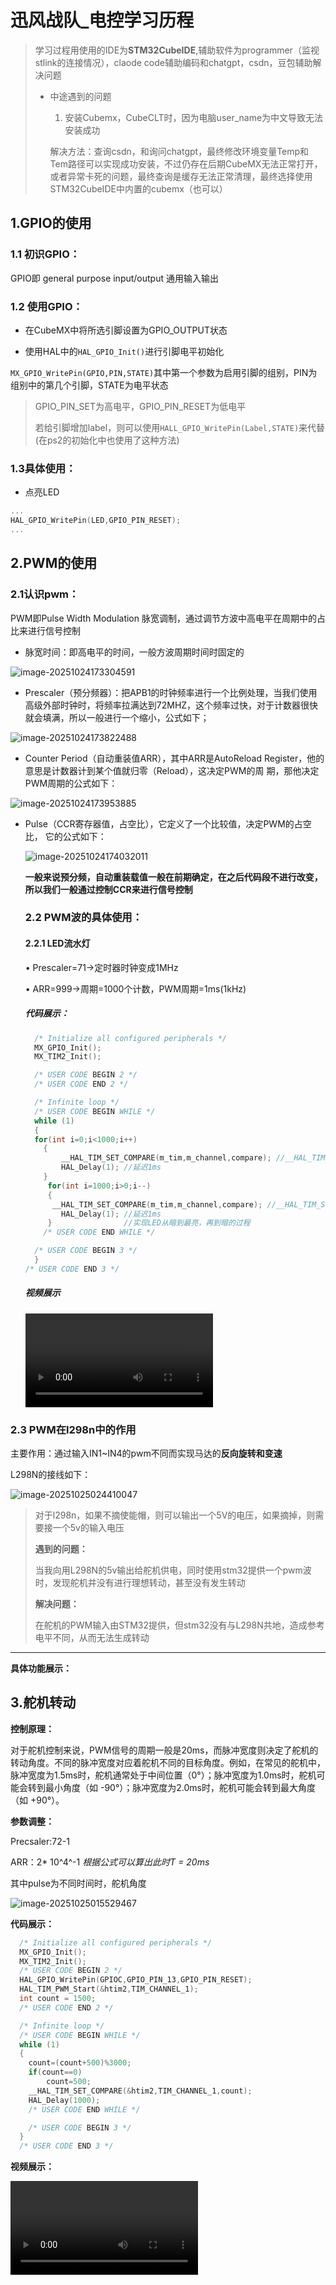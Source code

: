 # 迅风战队_电控学习历程

> 学习过程用使用的IDE为**STM32CubeIDE**,辅助软件为programmer（监视stlink的连接情况），claode code辅助编码和chatgpt，csdn，豆包辅助解决问题
>
> - 中途遇到的问题
>
>   1. 安装Cubemx，CubeCLT时，因为电脑user_name为中文导致无法安装成功
>
>   解决方法：查询csdn，和询问chatgpt，最终修改环境变量Temp和Tem路径可以实现成功安装，不过仍存在后期CubeMX无法正常打开，或者异常卡死的问题，最终查询是缓存无法正常清理，最终选择使用STM32CubeIDE中内置的cubemx（也可以）

## 1.GPIO的使用

### 1.1 初识GPIO：

GPIO即 general purpose  input/output 通用输入输出

### 1.2 使用GPIO：

- 在CubeMX中将所选引脚设置为GPIO_OUTPUT状态

- 使用HAL中的`HAL_GPIO_Init()`进行引脚电平初始化

`MX_GPIO_WritePin(GPIO,PIN,STATE)`其中第一个参数为启用引脚的组别，PIN为组别中的第几个引脚，STATE为电平状态

> GPIO_PIN_SET为高电平，GPIO_PIN_RESET为低电平
>
> 若给引脚增加label，则可以使用`HALL_GPIO_WritePin(Label,STATE)`来代替(在ps2的初始化中也使用了这种方法)

### 1.3具体使用：

- 点亮LED

```c
...
HAL_GPIO_WritePin(LED,GPIO_PIN_RESET);
...
```

## 2.PWM的使用

### 2.1认识pwm：

PWM即Pulse Width Modulation 脉宽调制，通过调节方波中高电平在周期中的占比来进行信号控制

- 脉宽时间：即高电平的时间，一般方波周期时间时固定的

![image-20251024173304591](C:\Users\郭安艺\AppData\Roaming\Typora\typora-user-images\image-20251024173304591.png)

- Prescaler（预分频器）：把APB1的时钟频率进行一个比例处理，当我们使用高级外部时钟时，将频率拉满达到72MHZ，这个频率过快，对于计数器很快就会填满，所以一般进行一个缩小，公式如下；

![image-20251024173822488](C:\Users\郭安艺\AppData\Roaming\Typora\typora-user-images\image-20251024173822488.png)

- Counter Period（⾃动重装值ARR），其中ARR是AutoReload Register，他的意思是计数器计到某个值就归零（Reload），这决定PWM的周 期，那他决定PWM周期的公式如下：

![image-20251024173953885](C:\Users\郭安艺\AppData\Roaming\Typora\typora-user-images\image-20251024173953885.png)

- Pulse（CCR寄存器值，占空⽐），它定义了⼀个⽐较值，决定PWM的占空⽐， 它的公式如下：

  ![image-20251024174032011](C:\Users\郭安艺\AppData\Roaming\Typora\typora-user-images\image-20251024174032011.png)

  **一般来说预分频，自动重装载值一般在前期确定，在之后代码段不进行改变，所以我们一般通过控制CCR来进行信号控制**

  ### 2.2 PWM波的具体使用：

  #### 2.2.1 LED流水灯

  • Prescaler=71→定时器时钟变成1MHz

  • ARR=999→周期=1000个计数，PWM周期=1ms(1kHz)

  ##### 代码展示：

  ```c
    /* Initialize all configured peripherals */
    MX_GPIO_Init();
    MX_TIM2_Init();
  
    /* USER CODE BEGIN 2 */
    /* USER CODE END 2 */
  
    /* Infinite loop */
    /* USER CODE BEGIN WHILE */
    while (1)
    {
  	for(int i=0;i<1000;i++)
      {
          __HAL_TIM_SET_COMPARE(m_tim,m_channel,compare); //__HAL_TIM_SET_COMPARE为一个宏变量，输入参数为时钟地址，时钟通道，CCR
          HAL_Delay(1); //延迟1ms
      }
       for(int i=1000;i>0;i--)
       {
  		__HAL_TIM_SET_COMPARE(m_tim,m_channel,compare); //__HAL_TIM_SET_COMPARE为一个宏变量，输入参数为时钟地址，时钟通道，CCR
          HAL_Delay(1); //延迟1ms
       } 				//实现LED从暗到最亮，再到暗的过程
      /* USER CODE END WHILE */
  
    /* USER CODE BEGIN 3 */
    }
  /* USER CODE END 3 */
  ```
  
  ##### 视频展示
  
  <video src="D:\Videos\CRTC\流水灯.mp4">
### 2.3 PWM在l298n中的作用

主要作用：通过输入IN1~IN4的pwm不同而实现马达的**反向旋转和变速**

L298N的接线如下：

![image-20251025024410047](C:/Users/郭安艺/AppData/Roaming/Typora/typora-user-images/image-20251025024410047.png)

> 对于l298n，如果不摘使能帽，则可以输出一个5V的电压，如果摘掉，则需要接一个5v的输入电压
>
> **遇到的问题：**
>
> 当我向用L298N的5v输出给舵机供电，同时使用stm32提供一个pwm波时，发现舵机并没有进行理想转动，甚至没有发生转动
>
> **解决问题：**
>
> 在舵机的PWM输入由STM32提供，但stm32没有与L298N共地，造成参考电平不同，从而无法生成转动

---

**具体功能展示：**

##  3.舵机转动

**控制原理：**

对于舵机控制来说，PWM信号的周期一般是20ms，而脉冲宽度则决定了舵机的转动角度。不同的脉冲宽度对应着舵机不同的目标角度。例如，在常见的舵机中，脉冲宽度为1.5ms时，舵机通常处于中间位置（0°）；脉冲宽度为1.0ms时，舵机可能会转到最小角度（如 -90°）；脉冲宽度为2.0ms时，舵机可能会转到最大角度（如 +90°）。

**参数调整：**

  Precsaler:72-1

  ARR：2* 10^4^-1 *根据公式可以算出此时T = 20ms*

  其中pulse为不同时间时，舵机角度

  ![image-20251025015529467](C:/Users/郭安艺/AppData/Roaming/Typora/typora-user-images/image-20251025015529467.png)

**代码展示：**

  ```c
    /* Initialize all configured peripherals */
    MX_GPIO_Init();
    MX_TIM2_Init();
    /* USER CODE BEGIN 2 */
    HAL_GPIO_WritePin(GPIOC,GPIO_PIN_13,GPIO_PIN_RESET);
    HAL_TIM_PWM_Start(&htim2,TIM_CHANNEL_1);
    int count = 1500;
    /* USER CODE END 2 */
  
    /* Infinite loop */
    /* USER CODE BEGIN WHILE */
    while (1)
    {
  	  count=(count+500)%3000;
  	  if(count==0)
  		  count=500;
  	  __HAL_TIM_SET_COMPARE(&htim2,TIM_CHANNEL_1,count);
  	  HAL_Delay(1000);
      /* USER CODE END WHILE */
  
      /* USER CODE BEGIN 3 */
    }
    /* USER CODE END 3 */
  ```

  

**视频展示：**

<video src="D:\Videos\CRTC\舵机转动.mp4">
## 4. 马达转动

**控制原理：**

TT马达的转速与施加在其两端的电压成正比。当使用PWM信号控制TT马达时，虽然PWM信号是脉冲形式的，但马达由于自身的惯性，不会对快速变化的脉冲信号做出快速响应，而是对脉冲信号的平均电压做出响应。通过改变PWM信号的占空比，就可以改变施加在马达两端的平均电压。

**代码展示：**

```c
    /* Initialize all configured peripherals */
    MX_GPIO_Init();
    MX_TIM2_Init();
    /* USER CODE BEGIN 2 */
    HAL_GPIO_WritePin(GPIOC,GPIO_PIN_13,GPIO_PIN_RESET);
    HAL_TIM_PWM_Start(&htim2,TIM_CHANNEL_1);
    int count = 1500;
    /* USER CODE END 2 */
  
    /* Infinite loop */
    /* USER CODE BEGIN WHILE */
    while (1)
    {
  	  count=(count+500)%3000;
  	  if(count==0)
  		  count=500;
  	  __HAL_TIM_SET_COMPARE(&htim2,TIM_CHANNEL_1,count);
  	  HAL_Delay(1000);
      /* USER CODE END WHILE */
  
      /* USER CODE BEGIN 3 */
    }
    /* USER CODE END 3 */
```

使用之前控制舵机的代码，则会观察到马达有规律地按不同转速转动

## 5. PS2手柄的使用

### 5.1 SPI协议

>因为这次比赛使用的是用**GPIO模拟SPI**，接下来将详细介绍模拟过程：

全称Serial Peripheral Interface（串⾏外设接⼝），是⼀种由Motorola定义的同步通信协议。它 是典型的主从式通信，由⼀个主机（Master）控制⼀个或多个从机（Slave）

SPI 通常有 4 根信号线：

| 信号线   | 名称     | 方向（主设备角度） | 说明               |
| -------- | -------- | ------------------ | ------------------ |
| SCK      | 时钟线   | 输出               | 主机产生时钟脉冲   |
| MOSI     | 主出从入 | 输出               | 主机发送数据       |
| MISO     | 主入从出 | 输入               | 主机接收数据       |
| CS / NSS | 片选线   | 输出               | 低电平表示选中从机 |

------

## 

1. DAT<----MISO
MISO是Master Input Slave Output，即从机向主机发送数据，那么DAT就是data，即从机发来的数
据，也就是单⽚机接收⼿柄发来的数据的引脚。
2. CMD---->MOSI
CMD即command，也就是主机的命令，那么MOSI是Master Output Slave Input，即主机向从机发送
数据，在实际使⽤过程中，这个只是主机向⼿柄发送信号来实现振动等需求会使⽤到的引脚，⽽对于
校赛来说，这⼀部分可能在校赛中⽤不到，但是在SPI的通信协议中，从机同样需要主机的反馈才能知
道发送正在进⾏，所以这⼀部分我们仍然需要，只是发送的内容随意。
3. CS---->CS/NSS
Chip Select/Slave Select，也就是选择谁去接收信号，这⼀部分主要和我们的PS2⼿柄对频相关，主
要实现原理就是通过拉低对应从机引脚的电平来控制SPI总线上谁来接收消息。其中CS是通⽤叫法，NSS是STM32官⽅在SPI外设中的命名。
4. CLK---->SCK
Clock和Serial Clock，本质上意义相同，它们协调⼯作的逻辑依赖于时钟，这也是SPI总线控制的⼼
脏。

**数据发送接收过程如下：**

SPI数据发送接收
SPI主机和从机都有一个串行移位寄存器，主机通过向它的SPI串行寄存器写入一个字节来发起一次传输。

1. 首先拉低对应SS信号线，表示与该设备进行通信
2. 主机通过发送SCLK时钟信号，来告诉从机写数据或者读数据，这里要注意，SCLK时钟信号可能是低电平有效，也可能是高电平有效，因为SPI有四种模式，这个在下面会介绍
3. 主机(Master)将要发送的数据写到发送数据缓存区(Menory)，缓存区经过移位寄存器(0~7)，串行移位寄存器通过MOSI信号线将字节一位一位的移出去传送给从机，，同时MISO接口接收到的数据经过移位寄存器一位一位的移到接收缓存区。
4. 从机(Slave)也将自己的串行移位寄存器(0~7)中的内容通过MISO信号线返回给主机。同时通过MOSI信号线接收主机发送的数据，这样，两个移位寄存器中的内容就被交换。

![在这里插入图片描述](https://i-blog.csdnimg.cn/blog_migrate/120d59bba98628fa7bdfe66157a26e3b.png)

SPI通信有4种不同的操作模式，不同的从设备可能在出厂是就是配置为某种模式，这是不能改变的；但我们的通信双方必须是工作在同一模式下，所以我们可以对我们的主设备的SPI模式进行配置，通过CPOL（时钟极性）和CPHA（时钟相位）来
控制我们主设备的通信模式，具体如下：

时钟极性(CPOL)定义了时钟空闲状态电平：

- CPOL=0，表示当SCLK=0时处于空闲态，所以有效状态就是SCLK处于高电平时
- CPOL=1，表示当SCLK=1时处于空闲态，所以有效状态就是SCLK处于低电平时
  时钟相位(CPHA)定义数据的采集时间。

- CPHA=0，在时钟的第一个跳变沿（上升沿或下降沿）进行数据采样。，在第2个边沿发送数据
- CPHA=1，在时钟的第二个跳变沿（上升沿或下降沿）进行数据采样。，在第1个边沿发送数据

![在这里插入图片描述](https://i-blog.csdnimg.cn/blog_migrate/536809aec3694839b01b560fc854a7d4.png)

### 5.2 代码模拟SPI

#### 5.2.1 GPIO 模拟 SPI 思路

通过**软件控制 GPIO 电平变化**来产生时钟、发送与接收信号。

每发送一位：

1. 设置时钟线为低；
2. 主机在 MOSI 上放一位数据；
3. 拉高时钟线（同时从机在上升沿采样数据）；
4. 读取 MISO；
5. 重复 8 次，组成一个字节。

#### 5.2.2 示例代码

##### 定义引脚

我们使用：

- SCK → PA7
- MOSI → PA4
- MISO → PA5
- CS → PA6

```c
// PS2手柄的输入输出端口定义
#define DI_PORT     GPIOA
#define DI_PIN      GPIO_PIN_4

#define CMD_PORT    GPIOA
#define CMD_PIN     GPIO_PIN_5

#define CS_PORT     GPIOA
#define CS_PIN      GPIO_PIN_6

#define CLK_PORT    GPIOA
#define CLK_PIN     GPIO_PIN_7

// 宏定义简化IO操作
#define DI()        HAL_GPIO_ReadPin(DI_PORT, DI_PIN)
#define CMD_H()     HAL_GPIO_WritePin(CMD_PORT, CMD_PIN, GPIO_PIN_SET)
#define CMD_L()     HAL_GPIO_WritePin(CMD_PORT, CMD_PIN, GPIO_PIN_RESET)
#define CS_H()      HAL_GPIO_WritePin(CS_PORT, CS_PIN, GPIO_PIN_SET)
#define CS_L()      HAL_GPIO_WritePin(CS_PORT, CS_PIN, GPIO_PIN_RESET)
#define CLK_H()     HAL_GPIO_WritePin(CLK_PORT, CLK_PIN, GPIO_PIN_SET)
#define CLK_L()     HAL_GPIO_WritePin(CLK_PORT, CLK_PIN, GPIO_PIN_RESET)

```

##### 初始化 GPIO

在 `MX_GPIO_Init()` 里配置这几个引脚为输出推挽（MISO 为输入）：

```c
void AX_PS2_Init(void)
{
    GPIO_InitTypeDef GPIO_InitStruct = {0};

    // 使能GPIO时钟
    __HAL_RCC_GPIOA_CLK_ENABLE();

    // DATA引脚配置 - 输入上拉
    GPIO_InitStruct.Pin = DI_PIN;
    GPIO_InitStruct.Mode = GPIO_MODE_INPUT;
    GPIO_InitStruct.Pull = GPIO_PULLUP;
    HAL_GPIO_Init(DI_PORT, &GPIO_InitStruct);

    // COMMAND引脚配置 - 推挽输出
    GPIO_InitStruct.Pin = CMD_PIN;
    GPIO_InitStruct.Mode = GPIO_MODE_OUTPUT_PP;
    GPIO_InitStruct.Pull = GPIO_NOPULL;
    GPIO_InitStruct.Speed = GPIO_SPEED_FREQ_HIGH;
    HAL_GPIO_Init(CMD_PORT, &GPIO_InitStruct);

    // CS引脚配置 - 推挽输出
    GPIO_InitStruct.Pin = CS_PIN;
    HAL_GPIO_Init(CS_PORT, &GPIO_InitStruct);

    // CLK引脚配置 - 推挽输出
    GPIO_InitStruct.Pin = CLK_PIN;
    HAL_GPIO_Init(CLK_PORT, &GPIO_InitStruct);

    // 关闭PS2手柄使能
    CS_H();
}
```

##### 模拟 SPI 时序函数

```c
static uint8_t PS2_ReadWriteData(uint8_t cmd)
{
    uint8_t res = 0;
    uint8_t ref;

    // 写入命令，并读取一个1字节数据
    for(ref = 0x01; ref > 0x00; ref <<= 1)
    {
        // 输出一位数据
        if(ref & cmd)
            CMD_H();
        else
            CMD_L();

        CLK_L();
//        HAL_Delay(1); // 微秒级延时可能需要使用定时器实现，此处是使用了毫秒级延时
        delay_us(16);

        // 读取一位数据
        if(DI())
            res |= ref;

        CLK_H();
//        HAL_Delay(1); // 微秒级延时可能需要使用定时器实现，此处是使用了毫秒级延时
        delay_us(16);
    }

    return res;
}
```

---



##### 扫描手柄

```c
void AX_PS2_ScanKey(JOYSTICK_TypeDef *JoystickStruct)
{
    // 1. 使能手柄（CS拉低）
    CS_L();

    // 2. 发送9字节命令并接收9字节数据
    const uint8_t PS2_cmnd[9] = {0x01, 0x42, 0x00, ...};
    for(i = 0; i < 9; i++)
    {
        PS2_data[i] = PS2_ReadWriteData(PS2_cmnd[i]);
    }

    // 3. 关闭手柄（CS拉高）
    CS_H();

    // 4. 解析数据
    JoystickStruct->mode = PS2_data[1];      // 模式（0x41=数字, 0x73=模拟）
    JoystickStruct->btn1 = ~PS2_data[3];     // 按键组1（取反是因为按下为0）
    JoystickStruct->btn2 = ~PS2_data[4];     // 按键组2
    JoystickStruct->RJoy_LR = PS2_data[5];   // 右摇杆左右（0-255）
    JoystickStruct->RJoy_UD = PS2_data[6];   // 右摇杆上下
    JoystickStruct->LJoy_LR = PS2_data[7];   // 左摇杆左右
    JoystickStruct->LJoy_UD = PS2_data[8];   // 左摇杆上下
}

```

------

### 5.3 PS2控制舵机转动

##### 代码展示

```c
/**
  * @brief  通过PS2方向键控制舵机角度
  * @param  JoystickStruct: PS2手柄数据结构体指针
  * @param  htim: 定时器句柄（用于PWM输出）
  * @param  Channel: 定时器通道
  * @retval 当前舵机角度(0-180)
  */
uint8_t AX_PS2_ServoControl(JOYSTICK_TypeDef *JoystickStruct, TIM_HandleTypeDef *htim, uint32_t Channel)
{
    static uint32_t last_press_time = 0;  // 上次按键时间（防抖）
    uint32_t current_time = HAL_GetTick();
    
    // 定义方向键位掩码（基于PS2协议）
    const uint8_t DIR_UP    = 0x10;  // 上键 (bit 4)
    const uint8_t DIR_RIGHT = 0x20;  // 右键 (bit 5)
    const uint8_t DIR_DOWN  = 0x40;  // 下键 (bit 6)
    const uint8_t DIR_LEFT  = 0x80;  // 左键 (bit 7)
    
    // 按键防抖：100ms内不重复触发
    if(current_time - last_press_time < 100)
    {
        return servo_angle;
    }
    
    // 检测方向键并调整角度
    if(JoystickStruct->btn1 & DIR_UP)
    {
        // 上键：增加角度（大步长+10°）
        servo_angle += 10;
        if(servo_angle > 180)
            servo_angle = 180;
        last_press_time = current_time;
    }
    else if(JoystickStruct->btn1 & DIR_DOWN)
    {
        // 下键：减少角度（大步长-10°）
        if(servo_angle >= 10)
            servo_angle -= 10;
        else
            servo_angle = 0;
        last_press_time = current_time;
    }
    else if(JoystickStruct->btn1 & DIR_RIGHT)
    {
        // 右键：增加角度（小步长+1°）
        if(servo_angle < 180)
            servo_angle++;
        last_press_time = current_time;
    }
    else if(JoystickStruct->btn1 & DIR_LEFT)
    {
        // 左键：减少角度（小步长-1°）
        if(servo_angle > 0)
            servo_angle--;
        last_press_time = current_time;
    }
    
    // 将角度转换为PWM占空比并输出
    AX_Servo_SetAngle(htim, Channel, servo_angle);
    
    return servo_angle;
}

```

##### 视频展示

### 5.4 PS2控制马达转动

#### 代码展示

motor头文件展示：

```c
#ifndef MOTOR_CONTROL_H
#define MOTOR_CONTROL_H

#include "main.h"
#include "tim.h"
#include "ax_ps2.hpp"

/* 运动方向枚举 */
typedef enum {
    MOVE_FORWARD = 0,   // 向前
    MOVE_BACKWARD = 1,  // 向后
    MOVE_LEFT = 2,      // 向左
    MOVE_RIGHT = 3,     // 向右
    ROTATE_LEFT = 4,    // 左旋
    ROTATE_RIGHT = 5,   // 右旋
    MOVE_STOP = -1      // 停止
} MotorDirection_t;

/* 电机编号枚举 */
typedef enum {
    MOTOR_1 = 0,  // 电机1（htim4 CH1/CH2）
    MOTOR_2 = 1,  // 电机2（htim4 CH3/CH4）
    MOTOR_3 = 2,  // 电机3（htim2 CH1/CH2）
    MOTOR_4 = 3,  // 电机4（htim2 CH3/CH4）
    MOTOR_COUNT = 4
} MotorID_t;

/* 函数声明 */
void MotorControl_Init(void);
int GetMoveDirection(JOYSTICK_TypeDef *ps2_data);
void SetMotorSpeed(int direction_index, int compare_init_1, int compare_init_2);
void StopAllMotors(void);
void SetSingleMotor(MotorID_t motor_id, int compare1, int compare2);

/* 外部变量声明 */
extern int move_signal[6][4];
extern uint32_t tim_channel[4];
extern uint8_t dir[4];

#endif /* MOTOR_CONTROL_H */

```

motor_control源代码

```c
#include "motor_control.h"

/* 全局变量定义 */
uint8_t dir[4] = {16, 32, 64, 128};

/* 运动信号矩阵：[方向][电机] */
int move_signal[6][4] = {
    {-1, -1, 1, 1},    // 向前运动
    {1, 1, -1, -1},    // 向后运动
    {-1, 1, 1, -1},    // 向左运动
    {1, -1, -1, 1},    // 向右运动
    {-1, 1, -1, 1},    // 左旋
    {1, -1, 1, -1}     // 右旋
};

uint32_t tim_channel[4] = {
    TIM_CHANNEL_1,
    TIM_CHANNEL_2,
    TIM_CHANNEL_3,
    TIM_CHANNEL_4
};

/* 定时器映射表：每个电机对应的定时器 */
static TIM_HandleTypeDef* motor_timer_map[MOTOR_COUNT] = {
    &htim4,  // MOTOR_1
    &htim4,  // MOTOR_2
    &htim2,  // MOTOR_3
    &htim2   // MOTOR_4
};

/* 通道映射表：每个电机对应的通道索引 */
static const uint8_t motor_channel_offset[MOTOR_COUNT] = {
    0,  // MOTOR_1 uses CH1/CH2
    2,  // MOTOR_2 uses CH3/CH4
    0,  // MOTOR_3 uses CH1/CH2
    2   // MOTOR_4 uses CH3/CH4
};

/**
 * @brief  电机控制初始化
 * @param  None
 * @retval None
 */
void MotorControl_Init(void)
{
		__HAL_TIM_SET_COMPARE(&htim4, TIM_CHANNEL_1, 0);
	    __HAL_TIM_SET_COMPARE(&htim4, TIM_CHANNEL_2, 0);
	    __HAL_TIM_SET_COMPARE(&htim4, TIM_CHANNEL_3, 0);
	    __HAL_TIM_SET_COMPARE(&htim4, TIM_CHANNEL_4, 0);
	    __HAL_TIM_SET_COMPARE(&htim2, TIM_CHANNEL_1, 0);
	    __HAL_TIM_SET_COMPARE(&htim2, TIM_CHANNEL_2, 0);
	    __HAL_TIM_SET_COMPARE(&htim2, TIM_CHANNEL_3, 0);
	    __HAL_TIM_SET_COMPARE(&htim2, TIM_CHANNEL_4, 0);

    HAL_Delay(50);

    // ========== 第二步：立即停止所有电机 ==========
    StopAllMotors();

    HAL_Delay(50);

    // ========== 第三步：启动PWM ==========
    HAL_TIM_PWM_Start(&htim4, TIM_CHANNEL_1);
    HAL_TIM_PWM_Start(&htim4, TIM_CHANNEL_2);
    HAL_TIM_PWM_Start(&htim4, TIM_CHANNEL_3);
    HAL_TIM_PWM_Start(&htim4, TIM_CHANNEL_4);

    HAL_TIM_PWM_Start(&htim2, TIM_CHANNEL_1);
    HAL_TIM_PWM_Start(&htim2, TIM_CHANNEL_2);
    HAL_TIM_PWM_Start(&htim2, TIM_CHANNEL_3);
    HAL_TIM_PWM_Start(&htim2, TIM_CHANNEL_4);

    HAL_Delay(50);

    // ========== 第四步：再次确保停止 ==========
    StopAllMotors();
}


/**
 * @brief  获取移动方向索引
 * @param  ps2_data: PS2手柄数据指针
 * @retval 方向索引 (-1表示停止)
 */
int GetMoveDirection(JOYSTICK_TypeDef *ps2_data)
{
    // 检查模式，如果是模式2则停止
    if(ps2_data->mode == 65 || ps2_data==NULL)
    {
        return MOVE_STOP;
    }

    // 判断方向
    if(ps2_data->LJoy_UD == 0)
    {
        return MOVE_FORWARD;
    }
    else if(ps2_data->LJoy_UD == 255)
    {
        return MOVE_BACKWARD;
    }
    else if(ps2_data->LJoy_LR == 0)
    {
        return MOVE_LEFT;
    }
    else if(ps2_data->LJoy_LR == 255)
    {
        return MOVE_RIGHT;
    }
    else if(ps2_data->btn2 == dir[3])
    {
    	return ROTATE_LEFT;
    }
    else if(ps2_data->btn2 == dir[1])
    {
    	return ROTATE_RIGHT;
    }

    return MOVE_STOP;
}

/**
 * @brief  设置单个电机速度
 * @param  motor_id: 电机ID (0-3)
 * @param  compare1: PWM比较值1
 * @param  compare2: PWM比较值2
 * @retval None
 */
void SetSingleMotor(MotorID_t motor_id, int compare1, int compare2)
{
    if(motor_id >= MOTOR_COUNT)
    {
        return;  // 参数检查
    }

    TIM_HandleTypeDef *timer = motor_timer_map[motor_id];
    uint8_t ch_offset = motor_channel_offset[motor_id];

    __HAL_TIM_SET_COMPARE(timer, tim_channel[ch_offset], compare1);
    __HAL_TIM_SET_COMPARE(timer, tim_channel[ch_offset + 1], compare2);
}

/**
 * @brief  设置电机速度
 * @param  direction_index: 方向索引
 * @param  compare_init_1: PWM比较值1
 * @param  compare_init_2: PWM比较值2
 * @retval None
 */
void SetMotorSpeed(int direction_index, int compare_init_1, int compare_init_2)
{
    // 参数检查
    if(direction_index < 0 || direction_index >= 6)
    {
        return;
    }

    // 遍历所有电机
    for(MotorID_t motor_id = MOTOR_1; motor_id < MOTOR_COUNT; motor_id++)
    {
        int compare1 = compare_init_1;
        int compare2 = compare_init_2;

        // 根据方向信号调整PWM占空比（反向电机）
        if(move_signal[direction_index][motor_id] == -1)
        {
            int temp = compare1;
            compare1 = compare2;
            compare2 = temp;
        }

        // 设置电机PWM
        SetSingleMotor(motor_id, compare1, compare2);
    }
}

/**
 * @brief  停止所有电机
 * @param  None
 * @retval None
 */
void StopAllMotors(void)
{
    // 清零所有TIM4通道
    __HAL_TIM_SET_COMPARE(&htim4, TIM_CHANNEL_1, 0);
    __HAL_TIM_SET_COMPARE(&htim4, TIM_CHANNEL_2, 0);
    __HAL_TIM_SET_COMPARE(&htim4, TIM_CHANNEL_3, 0);
    __HAL_TIM_SET_COMPARE(&htim4, TIM_CHANNEL_4, 0);

    // 清零所有TIM2通道
    __HAL_TIM_SET_COMPARE(&htim2, TIM_CHANNEL_1, 0);
    __HAL_TIM_SET_COMPARE(&htim2, TIM_CHANNEL_2, 0);
    __HAL_TIM_SET_COMPARE(&htim2, TIM_CHANNEL_3, 0);
    __HAL_TIM_SET_COMPARE(&htim2, TIM_CHANNEL_4, 0);
}

```

通过检测index值来对于不同的方向状态，再将每个马达的转动独立，并封装成函数

####  视频展示

<video src="D:\Videos\CRTC\马达转动.mp4">

<video src="D:\Videos\CRTC\PS控制小车运动.mp4">

## 6.麦轮运动解算

本次比赛我们队采取的是如下图所示的麦轮情况：

![image-20251025235154136](C:/Users/郭安艺/AppData/Roaming/Typora/typora-user-images/image-20251025235154136.png)

**麦轮特点：**

由斜着的多个滚轮组成，因此通过力学分析，每个滚轮所受的摩擦力可以简化为作用于滚轮中点，**方向与滚轮运动方向相反（即垂直于滚轮朝向，正负由麦轮滚动方向决定）**，速度方向则和朝向相同

![img](https://i-blog.csdnimg.cn/blog_migrate/39cf404b7aee5ced9c0c39dd34ce9d7c.png)

#### 运动分析

1.前进：（AB轮可以相互抵消轴向速度，正转：沿辊子轴向上；反转：沿辊子轴向下）

![img](https://i-blog.csdnimg.cn/blog_migrate/79ea2951f326621d2774bcb9bcb0b77f.png)

2.倒退：（AB轮可以相互抵消轴向速度）

![img](https://i-blog.csdnimg.cn/blog_migrate/3159c46c62d5585cd5bc19afe60b5c1a.png)

3.左移：（A轮反转，B轮正转）

![img](https://i-blog.csdnimg.cn/blog_migrate/17988d689bc24df2ca2ea6c0c5df4349.png)

4.原地左转掉头：（左前：反转；右前正转；左后：反转；右后：正转。即同侧左：反转；同侧右：正转）

**原地掉头的原理：**

通过力学分析此时A轮产生了一对等大反向的力（力偶），B轮同理，因此合效果是一个总力矩

![img](https://i-blog.csdnimg.cn/blog_migrate/6d3abf792cc907c0c424fe5b824b3cd4.png)

5.原地右转掉头：（左前：正转；右前反转；左后：正转；右后：反转。即同侧左：正转；同侧右：反转）

![img](https://i-blog.csdnimg.cn/blog_migrate/79e72df07405adac9129711a1fb73bf7.png)

方向映射方程的代码如下

```c
/* 运动信号矩阵：[方向][电机] */
int move_signal[6][4] = {
    {-1, -1, 1, 1},    // 向前运动
    {1, 1, -1, -1},    // 向后运动
    {-1, 1, 1, -1},    // 向左运动
    {1, -1, -1, 1},    // 向右运动
    {-1, 1, -1, 1},    // 左旋
    {1, -1, 1, -1}     // 右旋
};

```

其中-1代表反向旋转，对于的两个IN引脚的pwm值相反

则处理如下:

```c
// 根据方向信号调整PWM占空比（反向电机）
        if(move_signal[direction_index][motor_id] == -1)
        {
            int temp = compare1;
            compare1 = compare2;
            compare2 = temp;
        }

        // 设置电机PWM
        SetSingleMotor(motor_id, compare1, compare2);
    }
```

####  视频展示

<video src="D:\Videos\CRTC\PS控制小车运动.mp4">

>  遇到的问题：
>
> 1. 连接好马达后各个轮子并没有按预期的转向运动
> 2. 在PS2未连接的时候马达就开始自行转动，连接上了也在为传达指令时转
>
> 解决办法：
>
> 1. 调整马达与L298N的out接线口即可解决问题
> 2. PS2未连接时，由于接线的不稳定可能导致电平变化，导致马达转动；PS2连接后，由于初始化时为设定初始值，可能导致初始化引脚时，引脚电平为随机值，在接上后则会随机转动
>
> 改进代码：
>
> ```c
> void MotorControl_Init(void)
> {
> 		__HAL_TIM_SET_COMPARE(&htim4, TIM_CHANNEL_1, 0);
> 	    __HAL_TIM_SET_COMPARE(&htim4, TIM_CHANNEL_2, 0);
> 	    __HAL_TIM_SET_COMPARE(&htim4, TIM_CHANNEL_3, 0);
> 	    __HAL_TIM_SET_COMPARE(&htim4, TIM_CHANNEL_4, 0);
> 	    __HAL_TIM_SET_COMPARE(&htim2, TIM_CHANNEL_1, 0);
> 	    __HAL_TIM_SET_COMPARE(&htim2, TIM_CHANNEL_2, 0);
> 	    __HAL_TIM_SET_COMPARE(&htim2, TIM_CHANNEL_3, 0);
> 	    __HAL_TIM_SET_COMPARE(&htim2, TIM_CHANNEL_4, 0);
> 
>     HAL_Delay(50);
> 
>     // ========== 第二步：立即停止所有电机 ==========
>     StopAllMotors();
> 
>     HAL_Delay(50);
> 
>     // ========== 第三步：启动PWM ==========
>     HAL_TIM_PWM_Start(&htim4, TIM_CHANNEL_1);
>     HAL_TIM_PWM_Start(&htim4, TIM_CHANNEL_2);
>     HAL_TIM_PWM_Start(&htim4, TIM_CHANNEL_3);
>     HAL_TIM_PWM_Start(&htim4, TIM_CHANNEL_4);
> 
>     HAL_TIM_PWM_Start(&htim2, TIM_CHANNEL_1);
>     HAL_TIM_PWM_Start(&htim2, TIM_CHANNEL_2);
>     HAL_TIM_PWM_Start(&htim2, TIM_CHANNEL_3);
>     HAL_TIM_PWM_Start(&htim2, TIM_CHANNEL_4);
> 
>     HAL_Delay(50);
> 
>     // ========== 第四步：再次确保停止 ==========
>     StopAllMotors();
> }
> 
> ```
>
> 代码优化：
>
> 1. 可能会遇到两个IN引脚同时输出高电平的情况，此时可能会导致L298N短路
>
> ```c
> void SetSingleMotor(MotorID motor, uint16_t compare1, uint16_t compare2)
> {
>     // 互斥保护
>     if (compare1 > 0 && compare2 > 0) {
>         // 强制只保留一个方向
>         compare2 = 0;
>     }
>     
>     // 死区保护
>     if (compare1 < 100) compare1 = 0;
>     if (compare2 < 100) compare2 = 0;
>     
>     switch(motor)
>     {
>         case MOTOR_1:
>             __HAL_TIM_SET_COMPARE(&htim4, TIM_CHANNEL_1, compare1);
>             __HAL_TIM_SET_COMPARE(&htim4, TIM_CHANNEL_2, compare2);
>             break;
>         // ...
>     }
> }
> 
> ```
>
> 2. 马达转速过慢
>
> ```c
> // 推荐配置:
> PSC = 0
> ARR = 3599
> 
> // 频率 = 72MHz / 1 / 3600 = 20kHz
> 
> // 修改CubeMX配置后重新生成代码
> 
> ```
>
> 